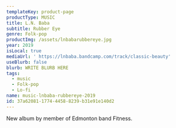 ```yaml
---
templateKey: product-page
productType: MUSIC
title: L.N. Baba
subtitle: Rubber Eye
genre: Folk-pop
productImg: /assets/lnbabarubbereye.jpg
year: 2019
isLocal: true
mediaUrl: ' https://lnbaba.bandcamp.com/track/classic-beauty'
useBlurb: false
blurb: WRITE BLURB HERE
tags:
  - music
  - Folk-pop
  - Lo-fi
name: music-lnbaba-rubbereye-2019
id: 37a62081-1774-4458-8239-b31e91e140d2
---
```

New album by member of Edmonton band Fitness.
